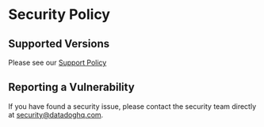 # Security Policy

## Supported Versions

Please see our [Support Policy](README.md#support-policy)

## Reporting a Vulnerability

If you have found a security issue, please contact the security team directly at security@datadoghq.com.
